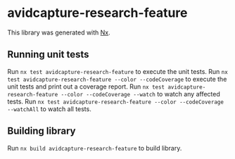 # avidcapture-research-feature

This library was generated with [Nx](https://nx.dev).

## Running unit tests

Run `nx test avidcapture-research-feature` to execute the unit tests.
Run `nx test avidcapture-research-feature --color --codeCoverage` to execute the unit tests and print out a coverage report.
Run `nx test avidcapture-research-feature --color --codeCoverage --watch` to watch any affected tests.
Run `nx test avidcapture-research-feature --color --codeCoverage --watchAll` to watch all tests.

## Building library

Run `nx build avidcapture-research-feature` to build library.
